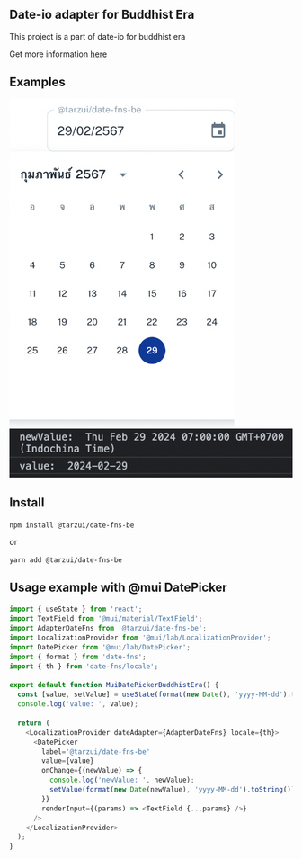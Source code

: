 ## Date-io adapter for Buddhist Era

This project is a part of date-io for buddhist era

Get more information [here](https://github.com/tarzui/date-fns-be)

## Examples

![display as buddhist era](assets/display.png)
![output value from date picker](assets/output.png)

## Install

`npm install @tarzui/date-fns-be`

or

`yarn add @tarzui/date-fns-be`

## Usage example with @mui DatePicker

```js
import { useState } from 'react';
import TextField from '@mui/material/TextField';
import AdapterDateFns from '@tarzui/date-fns-be';
import LocalizationProvider from '@mui/lab/LocalizationProvider';
import DatePicker from '@mui/lab/DatePicker';
import { format } from 'date-fns';
import { th } from 'date-fns/locale';

export default function MuiDatePickerBuddhistEra() {
  const [value, setValue] = useState(format(new Date(), 'yyyy-MM-dd').toString());
  console.log('value: ', value);

  return (
    <LocalizationProvider dateAdapter={AdapterDateFns} locale={th}>
      <DatePicker
        label='@tarzui/date-fns-be'
        value={value}
        onChange={(newValue) => {
          console.log('newValue: ', newValue);
          setValue(format(new Date(newValue), 'yyyy-MM-dd').toString());
        }}
        renderInput={(params) => <TextField {...params} />}
      />
    </LocalizationProvider>
  );
}
```
